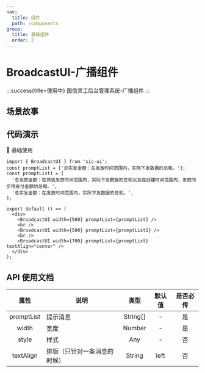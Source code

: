 ```yaml
---
nav:
  title: 组件
  path: /components
group:
  title: 基础组件
  order: 2
---
```


# BroadcastUI-广播组件

:::success{title=使用中}
国信灵工后台管理系统-广播组件
:::

## 场景故事

## 代码演示

💎 基础使用

```tsx
import { BroadcastUI } from 'sic-ui';
const promptList = ['总实发金额：在发放时间范围内，实际下发数据的总和。'];
const promptList1 = [
  '总发放金额：在筛选发放时间范围内，实际下发数据的总和以及在创建时间范围内，发放同步待支付金额的总和。',
  '总实发金额：在发放时间范围内，实际下发数据的总和。',
];

export default () => (
  <div>
    <BroadcastUI width={500} promptList={promptList} />
    <br />
    <BroadcastUI width={500} promptList={promptList1} />
    <br />
    <BroadcastUI width={700} promptList={promptList} textAlign="center" />
  </div>
);
```

## API 使用文档

<font size=1>

|    属性    | 说明                         |   类型   | 默认值 | 是否必传 |
| :--------: | ---------------------------- | :------: | :----: | :------: |
| promptList | 提示消息                     | String[] |   -    |    是    |
|   width    | 宽度                         |  Number  |   -    |    是    |
|   style    | 样式                         |   Any    |   -    |    否    |
| textAlign  | 排版（只针对一条消息的时候） |  String  |  left  |    否    |

</font>
